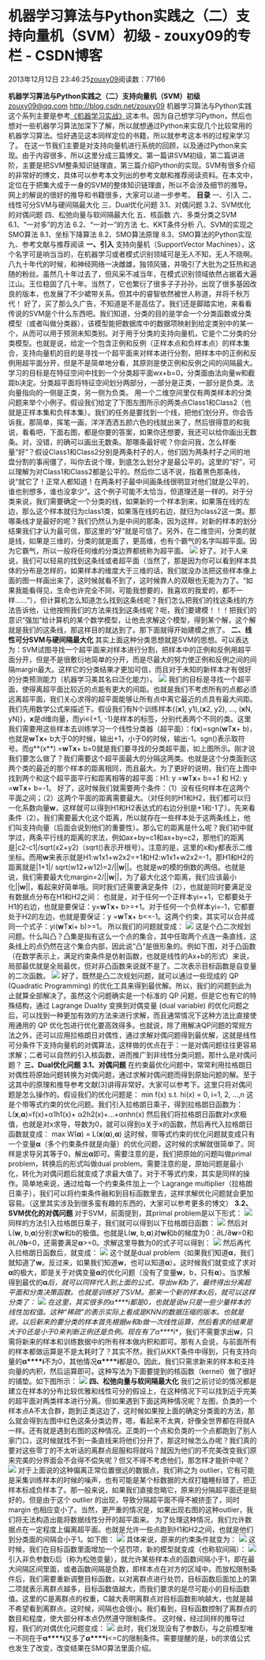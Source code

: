 
# 机器学习算法与Python实践之（二）支持向量机（SVM）初级 - zouxy09的专栏 - CSDN博客


2013年12月12日 23:46:25[zouxy09](https://me.csdn.net/zouxy09)阅读数：77166


**机器学习算法与Python实践之（二）支持向量机（SVM）初级**
zouxy09@qq.com
http://blog.csdn.net/zouxy09
机器学习算法与Python实践这个系列主要是参考[《机器学习实战》](http://www.manning.com/pharrington/)这本书。因为自己想学习Python，然后也想对一些机器学习算法加深下了解，所以就想通过Python来实现几个比较常用的机器学习算法。恰好遇见这本同样定位的书籍，所以就参考这本书的过程来学习了。
在这一节我们主要是对支持向量机进行系统的回顾，以及通过Python来实现。由于内容很多，所以这里分成三篇博文。第一篇讲SVM初级，第二篇讲进阶，主要是把SVM整条知识链理直，第三篇介绍Python的实现。SVM有很多介绍的非常好的博文，具体可以参考本文列出的参考文献和推荐阅读资料。在本文中，定位在于把集大成于一身的SVM的整体知识链理直，所以不会涉及细节的推导。网上的解说的很好的推导和书籍很多，大家可以进一步参考。
**目录**
一、引入
二、线性可分SVM与硬间隔最大化
三、Dual优化问题
3.1、对偶问题
3.2、SVM优化的对偶问题
四、松弛向量与软间隔最大化
五、核函数
六、多类分类之SVM
6.1、“一对多”的方法
6.2、“一对一”的方法
七、KKT条件分析
八、SVM的实现之SMO算法
8.1、坐标下降算法
8.2、SMO算法原理
8.3、SMO算法的Python实现
九、参考文献与推荐阅读
**一、引入**
支持向量机（SupportVector Machines），这个名字可是响当当的，在机器学习或者模式识别领域可是无人不知，无人不晓啊。八九十年代的时候，和神经网络一决雌雄，独领风骚，并吸引了大批为之狂热和追随的粉丝。虽然几十年过去了，但风采不减当年，在模式识别领域依然占据着大遍江山。王位稳固了几十年。当然了，它也繁衍了很多子子孙孙，出现了很多基因改良的版本，也发展了不少裙带关系。但其中的睿智依然被世人称道，并将千秋万代！
好了，买了那么久广告，不知道是不是高估了。我们还是脚踏实地，来看看传说的SVM是个什么东西吧。我们知道，分类的目的是学会一个分类函数或分类模型（或者叫做分类器），该模型能把数据库中的数据项映射到给定类别中的某一个，从而可以用于预测未知类别。对于用于分类的支持向量机，它是个二分类的分类模型。也就是说，给定一个包含正例和反例（正样本点和负样本点）的样本集合，支持向量机的目的是寻找一个超平面来对样本进行分割，把样本中的正例和反例用超平面分开，但是不是简单地分看，其原则是使正例和反例之间的间隔最大。学习的目标是在特征空间中找到一个分类超平面wx+b=0，分类面由法向量w和截距b决定。分类超平面将特征空间划分两部分，一部分是正类，一部分是负类。法向量指向的一侧是正类，另一侧为负类。
用一个二维空间里仅有两类样本的分类问题来举个小例子。假设我们给定了下图左图所示的两类点Class1和Class2（也就是正样本集和负样本集）。我们的任务是要找到一个线，把他们划分开。你会告诉我，那简单，挥笔一画，洋洋洒洒五颜六色的线就出来了，然后很得意的和我说，看看吧，下面右图，都是你要的答案，如果你还想要，我还可以给你画出无数条。对，没错，的确可以画出无数条。那哪条最好呢？你会问我，怎么样衡量“好”？假设Class1和Class2分别是两条村子的人，他们因为两条村子之间的地盘分割的事闹僵了，叫你去说个理，到底怎么划分才是最公平的。这里的“好”，可以理解为对Class1和Class2都是公平的。然后你二话不说，指着黑色那条线，说“就它了！正常人都知道！在两条村子最中间画条线很明显对他们就是公平的，谁也别想多，谁也没拿少”。这个例子可能不太恰当，但道理还是一样的。对于分类来说，我们需要确定一个分类的线，如果新的一个样本到来，如果落在线的左边，那么这个样本就归为class1类，如果落在线的右边，就归为class2这一类。那哪条线才是最好的呢？我们仍然认为是中间的那条，因为这样，对新的样本的划分结果我们才认为最可信，那这里的“好”就是可信了。另外，在二维空间，分类的就是线，如果是三维的，分类的就是面了，更高维，也有个霸气的名字叫超平面。因为它霸气，所以一般将任何维的分类边界都统称为超平面。
![](https://img-blog.csdn.net/20131212233741031?watermark/2/text/aHR0cDovL2Jsb2cuY3Nkbi5uZXQvem91eHkwOQ==/font/5a6L5L2T/fontsize/400/fill/I0JBQkFCMA==/dissolve/70/gravity/SouthEast)
好了。对于人来说，我们可以轻易的找到这条线或者超平面（当然了，那是因为你可以看到样本具体的分布是怎样的，如果样本的维度大于三维的话，我们就没办法把这些样本像上面的图一样画出来了，这时候就看不到了，这时候靠人的双眼也无能为力了。“如果我能看得见，生命也许完全不同，可能我想要的，我喜欢的我爱的，都不一样……”），但计算机怎么知道怎么找到这条线呢？我们怎么把我们的找这条线的方法告诉他，让他按照我们的方法来找到这条线呢？呃，我们要建模！！！把我们的意识“强加”给计算机的某个数学模型，让他去求解这个模型，得到某个解，这个解就是我们的这条线，那这样目的就达到了。那下面就得开始建模之旅了。
**二、线性可分SVM与硬间隔最大化**
其实上面这种分类思想就是SVM的思想。可以表达为：SVM试图寻找一个超平面来对样本进行分割，把样本中的正例和反例用超平面分开，但是不是很敷衍地简单的分开，而是尽最大的努力使正例和反例之间的间隔margin最大。这样它的分类结果才更加可信，而且对于未知的新样本才有很好的分类预测能力（机器学习美其名曰泛化能力）。
![](https://img-blog.csdn.net/20131212233900187?watermark/2/text/aHR0cDovL2Jsb2cuY3Nkbi5uZXQvem91eHkwOQ==/font/5a6L5L2T/fontsize/400/fill/I0JBQkFCMA==/dissolve/70/gravity/SouthEast)
我们的目标是寻找一个超平面，使得离超平面比较近的点能有更大的间距。也就是我们不考虑所有的点都必须远离超平面，我们关心求得的超平面能够让所有点中离它最近的点具有最大间距。
我们先用数学公式来描述下。假设我们有N个训练样本{(**x**1, y1),(**x**2, y2), …, (**x**N, yN)}，**x**是d维向量，而yi∊{+1, -1}是样本的标签，分别代表两个不同的类。这里我们需要用这些样本去训练学习一个线性分类器（超平面）：f(**x**)=sgn(**w**T**x**+ b)，也就是**w**T**x**+ b大于0的时候，输出+1，小于0的时候，输出-1。sgn()表示取符号。而g**(x**) =**w**T**x**+ b=0就是我们要寻找的分类超平面，如上图所示。刚才说我们要怎么做了？我们需要这个超平面最大的分隔这两类。也就是这个分类面到这两个类的最近的那个样本的距离相同，而且最大。为了更好的说明，我们在上图中找到两个和这个超平面平行和距离相等的超平面：H1: y =**w**T**x**+ b=+1 和 H2: y =**w**T**x**+ b=-1。
好了，这时候我们就需要两个条件：（1）没有任何样本在这两个平面之间；（2）这两个平面的距离需要最大。（对任何的H1和H2，我们都可以归一化系数向量**w**，这样就可以得到H1和H2表达式的右边分别是+1和-1了）。先来看条件（2）。我们需要最大化这个距离，所以就存在一些样本处于这两条线上，他们叫支持向量（后面会说到他们的重要性）。那么它的距离是什么呢？我们初中就学过，两条平行线的距离的求法，例如ax+by=c1和ax+by=c2，那他们的距离是|c2-c1|/sqrt(x2+y2)（sqrt()表示开根号）。注意的是，这里的x和y都表示二维坐标。而用**w**来表示就是H1:w1x1+w2x2=+1和H2:w1x1+w2x2=-1，那H1和H2的距离就是|1+1|/ sqrt(w12+w12)=2/||**w**||。也就是w的模的倒数的两倍。也就是说，我们需要最大化margin=2/||**w**||，为了最大化这个距离，我们应该最小化||**w**||，看起来好简单哦。同时我们还需要满足条件（2），也就是同时要满足没有数据点分布在H1和H2之间：
也就是，对于任何一个正样本yi=+1，它都要处于H1的右边，也就是要保证：y=**w**T**x**+ b>=+1。对于任何一个负样本yi=-1，它都要处于H2的左边，也就是要保证：y =**w**T**x**+ b<=-1。这两个约束，其实可以合并成同一个式子：yi(**w**T**x**i+ b)>=1。
所以我们的问题就变成：
![](https://img-blog.csdn.net/20131212233935031?watermark/2/text/aHR0cDovL2Jsb2cuY3Nkbi5uZXQvem91eHkwOQ==/font/5a6L5L2T/fontsize/400/fill/I0JBQkFCMA==/dissolve/70/gravity/SouthEast)
这是个凸二次规划问题。什么叫凸？凸集是指有这么一个点的集合，其中任取两个点连一条直线，这条线上的点仍然在这个集合内部，因此说“凸”是很形象的。例如下图，对于凸函数（在数学表示上，满足约束条件是仿射函数，也就是线性的Ax+b的形式）来说，局部最优就是全局最优，但对非凸函数来说就不是了。二次表示目标函数是自变量的二次函数。
![](https://img-blog.csdn.net/20131212233951843?watermark/2/text/aHR0cDovL2Jsb2cuY3Nkbi5uZXQvem91eHkwOQ==/font/5a6L5L2T/fontsize/400/fill/I0JBQkFCMA==/dissolve/70/gravity/SouthEast)
好了，既然是凸二次规划问题，就可以通过一些现成的 QP (Quadratic Programming) 的优化工具来得到最优解。所以，我们的问题到此为止就算全部解决了。虽然这个问题确实是一个标准的 QP 问题，但是它也有它的特殊结构，通过 Lagrange Duality 变换到对偶变量 (dual variable) 的优化问题之后，可以找到一种更加有效的方法来进行求解，而且通常情况下这种方法比直接使用通用的 QP 优化包进行优化要高效得多。也就说，除了用解决QP问题的常规方法之外，还可以应用拉格朗日对偶性，通过求解对偶问题得到最优解，这就是线性可分条件下支持向量机的对偶算法，这样做的优点在于：一是对偶问题往往更容易求解；二者可以自然的引入核函数，进而推广到非线性分类问题。那什么是对偶问题？
**三、Dual优化问题**
**3.1、对偶问题**
在约束最优化问题中，常常利用拉格朗日对偶性将原始问题转换为对偶问题，通过求解对偶问题而得到原始问题的解。至于这其中的原理和推导参考文献[3]讲得非常好。大家可以参考下。这里只将对偶问题是怎么操作的。假设我们的优化问题是：
min f(x)
s.t. hi(x) = 0, i=1, 2, …,n
这是个带等式约束的优化问题。我们引入拉格朗日乘子，得到拉格朗日函数为：
L(**x**,**α**)=f(x)+α1h1(x)+ α2h2(x)+…+αnhn(x)
然后我们将拉格朗日函数对x求极值，也就是对x求导，导数为0，就可以得到α关于x的函数，然后再代入拉格朗日函数就变成：
max W(**α**) = L(**x**(**α**),**α**)
这时候，带等式约束的优化问题就变成只有一个变量**α**（多个约束条件就是向量）的优化问题，这时候的求解就很简单了。同样是求导另其等于0，解出**α**即可。需要注意的是，我们把原始的问题叫做primal problem，转换后的形式叫做dual problem。需要注意的是，原始问题是最小化，转化为对偶问题后就变成了求最大值了。对于不等式约束，其实是同样的操作。简单地来说，通过给每一个约束条件加上一个 Lagrange multiplier（拉格朗日乘子），我们可以将约束条件融和到目标函数里去，这样求解优化问题就会更加容易。（这里其实涉及到很多蛮有趣的东西的，大家可以参考更多的博文）
**3.2、SVM优化的对偶问题**
对于SVM，前面提到，其primal problem是以下形式：
![](https://img-blog.csdn.net/20131212233935031?watermark/2/text/aHR0cDovL2Jsb2cuY3Nkbi5uZXQvem91eHkwOQ==/font/5a6L5L2T/fontsize/400/fill/I0JBQkFCMA==/dissolve/70/gravity/SouthEast)
同样的方法引入拉格朗日乘子，我们就可以得到以下拉格朗日函数：
![](https://img-blog.csdn.net/20131212234157296?watermark/2/text/aHR0cDovL2Jsb2cuY3Nkbi5uZXQvem91eHkwOQ==/font/5a6L5L2T/fontsize/400/fill/I0JBQkFCMA==/dissolve/70/gravity/SouthEast)
然后对L(**w**, b,**α**)分别求**w**和b的极值。也就是L(**w**, b,**α**)对**w**和b的梯度为0：∂L/∂**w**=0和∂L/∂**b**=0，还需要满足**α**>=0。求解这里导数为0的式子可以得到：
![](https://img-blog.csdn.net/20131212234210296?watermark/2/text/aHR0cDovL2Jsb2cuY3Nkbi5uZXQvem91eHkwOQ==/font/5a6L5L2T/fontsize/400/fill/I0JBQkFCMA==/dissolve/70/gravity/SouthEast)
然后再代入拉格朗日函数后，就变成：
![](https://img-blog.csdn.net/20131212234230375?watermark/2/text/aHR0cDovL2Jsb2cuY3Nkbi5uZXQvem91eHkwOQ==/font/5a6L5L2T/fontsize/400/fill/I0JBQkFCMA==/dissolve/70/gravity/SouthEast)
这个就是dual problem（如果我们知道**α**，我们就知道了**w**。反过来，如果我们知道**w**，也可以知道**α**）。这时候我们就变成了求对**α**的极大，即是关于对偶变量**α**的优化问题（没有了变量**w**，b，只有**α**）。当求解得到最优的**α***后，就可以同样代入到上面的公式，导出**w***和b*了，最终得出分离超平面和分类决策函数。也就是训练好了SVM。那来一个新的样本**x**后，就可以这样分类了：
![](https://img-blog.csdn.net/20131212234304046?watermark/2/text/aHR0cDovL2Jsb2cuY3Nkbi5uZXQvem91eHkwOQ==/font/5a6L5L2T/fontsize/400/fill/I0JBQkFCMA==/dissolve/70/gravity/SouthEast)
在这里，其实很多的**α****i**都是0，也就是说**w**只是一些少量样本的线性加权值。这种“稀疏”的表示实际上看成是KNN的数据压缩的版本。也就是说，以后新来的要分类的样本首先根据**w**和b做一次线性运算，然后看求的结果是大于0还是小于0来判断正例还是负例。现在有了**α****i**，我们不需要求出**w**，只需将新来的样本和训练数据中的所有样本做内积和即可。那有人会说，与前面所有的样本都做运算是不是太耗时了？其实不然，我们从KKT条件中得到，只有支持向量的**α****i**不为0，其他情况**α****i**都是0。因此，我们只需求新来的样本和支持向量的内积，然后运算即可。这种写法为下面要提到的核函数（kernel）做了很好的铺垫。如下图所示：
![](https://img-blog.csdn.net/20131212234318046?watermark/2/text/aHR0cDovL2Jsb2cuY3Nkbi5uZXQvem91eHkwOQ==/font/5a6L5L2T/fontsize/400/fill/I0JBQkFCMA==/dissolve/70/gravity/SouthEast)
**四、松弛向量与软间隔最大化**
我们之前讨论的情况都是建立在样本的分布比较优雅和线性可分的假设上，在这种情况下可以找到近乎完美的超平面对两类样本进行分离。但如果遇到下面这两种情况呢？左图，负类的一个样本点A不太合群，跑到正类这边了，这时候如果按上面的确定分类面的方法，那么就会得到左图中红色这条分类边界，嗯，看起来不太爽，好像全世界都在将就A一样。还有就是遇到右图的这种情况。正类的一个点和负类的一个点都跑到了别人家门口，这时候就找不到一条直线来将他们分开了，那这时候怎么办呢？我们真的要对这些零丁的不太听话的离群点屈服和将就吗？就因为他们的不完美改变我们原来完美的分界面会不会得不偿失呢？但又不得不考虑他们，那怎样才能折中呢？
![](https://img-blog.csdn.net/20131212234439062?watermark/2/text/aHR0cDovL2Jsb2cuY3Nkbi5uZXQvem91eHkwOQ==/font/5a6L5L2T/fontsize/400/fill/I0JBQkFCMA==/dissolve/70/gravity/SouthEast)
对于上面说的这种偏离正常位置很远的数据点，我们称之为 outlier，它有可能是采集训练样本的时候的噪声，也有可能是某个标数据的大叔打瞌睡标错了，把正样本标成负样本了。那一般来说，如果我们直接忽略它，原来的分隔超平面还是挺好的，但是由于这个 outlier 的出现，导致分隔超平面不得不被挤歪了，同时 margin 也相应变小了。当然，更严重的情况是，如果出现右图的这种outlier，我们将无法构造出能将数据线性分开的超平面来。
为了处理这种情况，我们允许数据点在一定程度上偏离超平面。也就是允许一些点跑到H1和H2之间，也就是他们到分类面的间隔会小于1。如下图：
![](https://img-blog.csdn.net/20131212234458796?watermark/2/text/aHR0cDovL2Jsb2cuY3Nkbi5uZXQvem91eHkwOQ==/font/5a6L5L2T/fontsize/400/fill/I0JBQkFCMA==/dissolve/70/gravity/SouthEast)
具体来说，原来的约束条件就变为：
![](https://img-blog.csdn.net/20131212234517578?watermark/2/text/aHR0cDovL2Jsb2cuY3Nkbi5uZXQvem91eHkwOQ==/font/5a6L5L2T/fontsize/400/fill/I0JBQkFCMA==/dissolve/70/gravity/SouthEast)
这时候，我们在目标函数里面增加一个惩罚项，新的模型就变成（也称软间隔）：
![](https://img-blog.csdn.net/20131212234533750?watermark/2/text/aHR0cDovL2Jsb2cuY3Nkbi5uZXQvem91eHkwOQ==/font/5a6L5L2T/fontsize/400/fill/I0JBQkFCMA==/dissolve/70/gravity/SouthEast)
引入非负参数ξi后（称为松弛变量），就允许某些样本点的函数间隔小于1，即在最大间隔区间里面，或者函数间隔是负数，即样本点在对方的区域中。而放松限制条件后，我们需要重新调整目标函数，以对离群点进行处罚，目标函数后面加上的第二项就表示离群点越多，目标函数值越大，而我们要求的是尽可能小的目标函数值。这里的C是离群点的权重，C越大表明离群点对目标函数影响越大，也就是越不希望看到离群点。这时候，间隔也会很小。我们看到，目标函数控制了离群点的数目和程度，使大部分样本点仍然遵守限制条件。
这时候，经过同样的推导过程，我们的对偶优化问题变成：
![](https://img-blog.csdn.net/20131212234551750?watermark/2/text/aHR0cDovL2Jsb2cuY3Nkbi5uZXQvem91eHkwOQ==/font/5a6L5L2T/fontsize/400/fill/I0JBQkFCMA==/dissolve/70/gravity/SouthEast)
此时，我们发现没有了参数ξi，与之前模型唯一不同在于**α****i**又多了**α****i**<=C的限制条件。需要提醒的是，b的求值公式也发生了改变，改变结果在SMO算法里面介绍。



